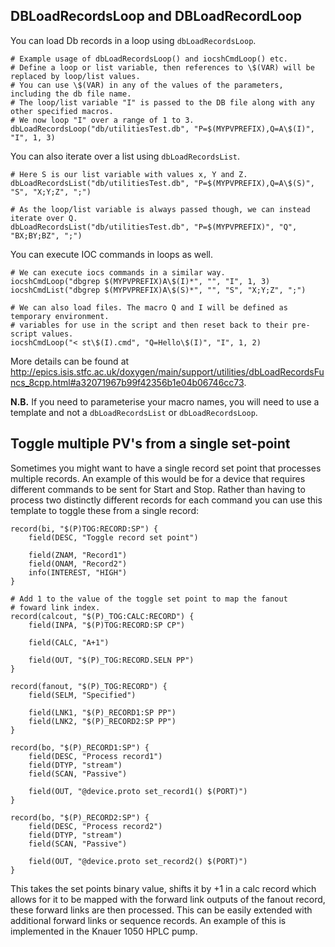 ## DBLoadRecordsLoop and DBLoadRecordLoop

You can load Db records in a loop using `dbLoadRecordsLoop`.

```
# Example usage of dbLoadRecordsLoop() and iocshCmdLoop() etc.
# Define a loop or list variable, then references to \$(VAR) will be replaced by loop/list values.
# You can use \$(VAR) in any of the values of the parameters, including the db file name.
# The loop/list variable "I" is passed to the DB file along with any other specified macros.
# We now loop "I" over a range of 1 to 3.
dbLoadRecordsLoop("db/utilitiesTest.db", "P=$(MYPVPREFIX),Q=A\$(I)", "I", 1, 3)
```

You can also iterate over a list using `dbLoadRecordsList`.

```
# Here S is our list variable with values x, Y and Z.
dbLoadRecordsList("db/utilitiesTest.db", "P=$(MYPVPREFIX),Q=A\$(S)", "S", "X;Y;Z", ";")

# As the loop/list variable is always passed though, we can instead iterate over Q.
dbLoadRecordsList("db/utilitiesTest.db", "P=$(MYPVPREFIX)", "Q", "BX;BY;BZ", ";")
```

You can execute IOC commands in loops as well.

```
# We can execute iocs commands in a similar way.
iocshCmdLoop("dbgrep $(MYPVPREFIX)A\$(I)*", "", "I", 1, 3)
iocshCmdList("dbgrep $(MYPVPREFIX)A\$(S)*", "", "S", "X;Y;Z", ";")

# We can also load files. The macro Q and I will be defined as temporary environment.
# variables for use in the script and then reset back to their pre-script values.
iocshCmdLoop("< st\$(I).cmd", "Q=Hello\$(I)", "I", 1, 2)
```

More details can be found at http://epics.isis.stfc.ac.uk/doxygen/main/support/utilities/dbLoadRecordsFuncs_8cpp.html#a32071967b99f42356b1e04b06746cc73.

**N.B.** If you need to parameterise your macro names, you will need to use a template and not a `dbLoadRecordsList` or `dbLoadRecordsLoop`.

## Toggle multiple PV's from a single set-point

Sometimes you might want to have a single record set point that processes multiple records. An example of this would be for a device that requires different commands to be sent for Start and Stop. Rather than having to process two distinctly different records for each command you can use this template to toggle these from a single record:

```
record(bi, "$(P)TOG:RECORD:SP") {
	field(DESC, "Toggle record set point")
	
	field(ZNAM, "Record1")
	field(ONAM, "Record2")
	info(INTEREST, "HIGH")
}

# Add 1 to the value of the toggle set point to map the fanout 
# foward link index.
record(calcout, "$(P)_TOG:CALC:RECORD") {
	field(INPA, "$(P)TOG:RECORD:SP CP")
	
	field(CALC, "A+1")
	
	field(OUT, "$(P)_TOG:RECORD.SELN PP")
}

record(fanout, "$(P)_TOG:RECORD") {
	field(SELM, "Specified")
	
	field(LNK1, "$(P)_RECORD1:SP PP")
	field(LNK2, "$(P)_RECORD2:SP PP")
}

record(bo, "$(P)_RECORD1:SP") {
	field(DESC, "Process record1")
	field(DTYP, "stream")
	field(SCAN, "Passive")
	
	field(OUT, "@device.proto set_record1() $(PORT)")
}

record(bo, "$(P)_RECORD2:SP") {
	field(DESC, "Process record2")
	field(DTYP, "stream")
	field(SCAN, "Passive")
	
	field(OUT, "@device.proto set_record2() $(PORT)")
}
```

This takes the set points binary value, shifts it by +1 in a calc record which allows for it to be mapped with the forward link outputs of the fanout record, these forward links are then processed. This can be easily extended with additional forward links or sequence records. An example of this is implemented in the Knauer 1050 HPLC pump.